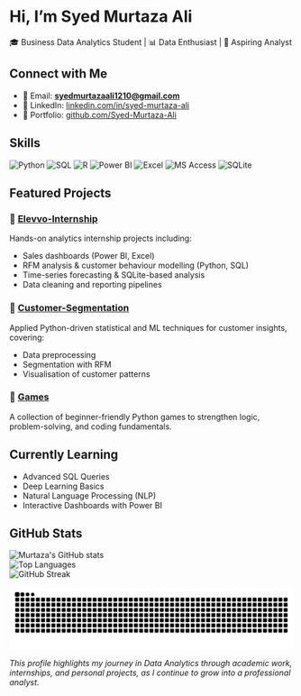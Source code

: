 # Hi, I’m Syed Murtaza Ali  
🎓 Business Data Analytics Student | 📊 Data Enthusiast | 🚀 Aspiring Analyst  

## Connect with Me  
- 📧 Email: **syedmurtazaali1210@gmail.com**  
- 💼 LinkedIn: [linkedin.com/in/syed-murtaza-ali](www.linkedin.com/in/syed-murtaza-ali-432031230) 
- 📂 Portfolio: [github.com/Syed-Murtaza-Ali](https://github.com/Syed-Murtaza-Ali)  

## Skills  
![Python](https://img.shields.io/badge/Python-3776AB?style=for-the-badge&logo=python&logoColor=white)
![SQL](https://img.shields.io/badge/SQL-4479A1?style=for-the-badge&logo=postgresql&logoColor=white)
![R](https://img.shields.io/badge/R-276DC3?style=for-the-badge&logo=r&logoColor=white)
![Power BI](https://img.shields.io/badge/PowerBI-F2C811?style=for-the-badge&logo=powerbi&logoColor=black)
![Excel](https://img.shields.io/badge/Excel-217346?style=for-the-badge&logo=microsoft-excel&logoColor=white)
![MS Access](https://img.shields.io/badge/MS%20Access-A4373A?style=for-the-badge&logo=microsoft-access&logoColor=white)
![SQLite](https://img.shields.io/badge/SQLite-003B57?style=for-the-badge&logo=sqlite&logoColor=white)

## Featured Projects  

### 🔹 [Elevvo-Internship](https://github.com/Syed-Murtaza-Ali/Elevvo-Internship)  
Hands-on analytics internship projects including:  
- Sales dashboards (Power BI, Excel)  
- RFM analysis & customer behaviour modelling (Python, SQL)  
- Time-series forecasting & SQLite-based analysis  
- Data cleaning and reporting pipelines  

### 🔹 [Customer-Segmentation](https://github.com/Syed-Murtaza-Ali/Customer-Segmentation)  
Applied Python-driven statistical and ML techniques for customer insights, covering:  
- Data preprocessing  
- Segmentation with RFM  
- Visualisation of customer patterns  

### 🔹 [Games](https://github.com/Syed-Murtaza-Ali/Games)  
A collection of beginner-friendly Python games to strengthen logic, problem-solving, and coding fundamentals.  

## Currently Learning  
- Advanced SQL Queries  
- Deep Learning Basics  
- Natural Language Processing (NLP)  
- Interactive Dashboards with Power BI  

## GitHub Stats  

![Murtaza's GitHub stats](https://github-readme-stats.vercel.app/api?username=Syed-Murtaza-Ali&show_icons=true&theme=radical)  
![Top Languages](https://github-readme-stats.vercel.app/api/top-langs/?username=Syed-Murtaza-Ali&layout=compact&theme=radical)  
![GitHub Streak](https://streak-stats.demolab.com?user=Syed-Murtaza-Ali&theme=radical&hide_border=true)  

<picture>
  <source media="(prefers-color-scheme: dark)" srcset="https://raw.githubusercontent.com/Syed-Murtaza-Ali/Syed-Murtaza-Ali/output/github-contribution-grid-snake-dark.svg" />
  <source media="(prefers-color-scheme: light)" srcset="https://raw.githubusercontent.com/Syed-Murtaza-Ali/Syed-Murtaza-Ali/output/github-contribution-grid-snake.svg" />
  <img alt="github snake" src="https://raw.githubusercontent.com/Syed-Murtaza-Ali/Syed-Murtaza-Ali/output/github-contribution-grid-snake.svg" />
</picture>

*This profile highlights my journey in Data Analytics through academic work, internships, and personal projects, as I continue to grow into a professional analyst.*  
